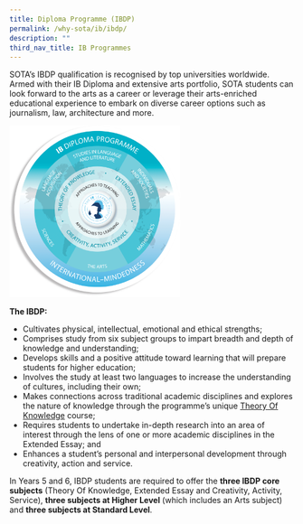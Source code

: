 ```yaml
---
title: Diploma Programme (IBDP)
permalink: /why-sota/ib/ibdp/
description: ""
third_nav_title: IB Programmes
---
```

SOTA’s IBDP qualification is recognised by top universities worldwide. Armed with their IB Diploma and extensive arts portfolio, SOTA students can look forward to the arts as a career or leverage their arts-enriched educational experience to embark on diverse career options such as journalism, law, architecture and more.

<img style="width:60%" src="/images/ibdp%20%20.png">
		 
**The IBDP:**

*   Cultivates physical, intellectual, emotional and ethical strengths;
*   Comprises study from six subject groups to impart breadth and depth of knowledge and understanding;
*   Develops skills and a positive attitude toward learning that will prepare students for higher education;
*   Involves the study at least two languages to increase the understanding of cultures, including their own;
*   Makes connections across traditional academic disciplines and explores the nature of knowledge through the programme’s unique&nbsp;[Theory Of Knowledge](/curriculum/curriculum/academic/english-language-theory-of-knowledge)&nbsp;course;
*   Requires students to undertake in-depth research into an area of interest through the lens of one or more academic disciplines in the Extended Essay; and
*   Enhances a student’s personal and interpersonal development through creativity, action and service.

  
In Years 5 and 6, IBDP students are required to offer the&nbsp;**three IBDP core subjects**&nbsp;(Theory Of Knowledge, Extended Essay and Creativity, Activity, Service),&nbsp;**three subjects at Higher Level**&nbsp;(which includes an Arts subject) and&nbsp;**three subjects at Standard Level**.